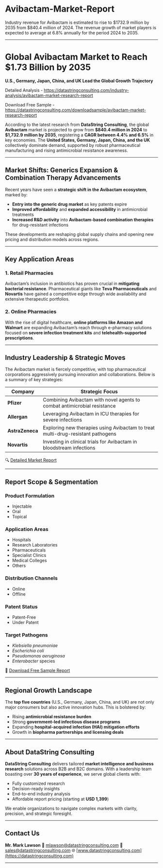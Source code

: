 # Avibactam-Market-Report

Industry revenue for Avibactam is estimated to rise to $1732.9 million by 2035 from $840.4 million of 2024. The revenue growth of market players is expected to average at 6.8% annually for the period 2024 to 2035.

---

# Global Avibactam Market to Reach \$1.73 Billion by 2035

**U.S., Germany, Japan, China, and UK Lead the Global Growth Trajectory**

Detailed Analysis - https://datastringconsulting.com/industry-analysis/avibactam-market-research-report

Download Free Sample - https://datastringconsulting.com/downloadsample/avibactam-market-research-report

According to the latest research from **DataString Consulting**, the global **Avibactam** market is projected to grow from **\$840.4 million in 2024** to **\$1,732.9 million by 2035**, registering a **CAGR between 4.4% and 6.5%** in key economies. The **United States, Germany, Japan, China, and the UK** collectively dominate demand, supported by robust pharmaceutical manufacturing and rising antimicrobial resistance awareness.

---

## Market Shifts: Generics Expansion & Combination Therapy Advancements

Recent years have seen a **strategic shift in the Avibactam ecosystem**, marked by:

* **Entry into the generic drug market** as key patents expire
* **Improved affordability** and **expanded accessibility** in antimicrobial treatments
* **Increased R\&D activity** into **Avibactam-based combination therapies** for drug-resistant infections

These developments are reshaping global supply chains and opening new pricing and distribution models across regions.

---

## Key Application Areas

### 1. **Retail Pharmacies**

Avibactam’s inclusion in antibiotics has proven crucial in **mitigating bacterial resistance**. Pharmaceutical giants like **Teva Pharmaceuticals** and **Novartis** have gained a competitive edge through wide availability and extensive therapeutic portfolios.

### 2. **Online Pharmacies**

With the rise of digital healthcare, **online platforms like Amazon and Walmart** are expanding Avibactam’s reach through e-pharmacy solutions focused on **severe infection treatment kits** and **telehealth-supported prescriptions**.

---

## Industry Leadership & Strategic Moves

The Avibactam market is fiercely competitive, with top pharmaceutical corporations aggressively pursuing innovation and collaborations. Below is a summary of key strategies:

| **Company**     | **Strategic Focus**                                                             |
| --------------- | ------------------------------------------------------------------------------- |
| **Pfizer**      | Combining Avibactam with novel agents to combat antimicrobial resistance        |
| **Allergan**    | Leveraging Avibactam in ICU therapies for severe infections                     |
| **AstraZeneca** | Exploring new therapies using Avibactam to treat multi-drug-resistant pathogens |
| **Novartis**    | Investing in clinical trials for Avibactam in bloodstream infections            |

🔍 [Detailed Market Report](https://datastringconsulting.com/industry-analysis/avibactam-market-research-report)

---

## Report Scope & Segmentation

### **Product Formulation**

* Injectable
* Oral
* Topical

### **Application Areas**

* Hospitals
* Research Laboratories
* Pharmaceuticals
* Specialist Clinics
* Medical Colleges
* Others

### **Distribution Channels**

* Online
* Offline

### **Patent Status**

* Patent-Free
* Under Patent

### **Target Pathogens**

* *Klebsiella pneumoniae*
* *Escherichia coli*
* *Pseudomonas aeruginosa*
* *Enterobacter* species

📄 [Download Free Sample Report](https://datastringconsulting.com/downloadsample/avibactam-market-research-report)

---

## Regional Growth Landscape

The **top five countries** (U.S., Germany, Japan, China, and UK) are not only major consumers but also active innovation hubs. This is bolstered by:

* Rising **antimicrobial resistance burden**
* Strong **government-led infectious disease programs**
* Expanding **hospital-acquired infection (HAI) mitigation efforts**
* Growth in **biopharma partnerships and licensing deals**

---

## About DataString Consulting

**DataString Consulting** delivers tailored **market intelligence and business research** solutions across B2B and B2C domains. With a leadership team boasting over **30 years of experience**, we serve global clients with:

* Fully customized research
* Decision-ready insights
* End-to-end industry analysis
* Affordable report pricing (starting at **USD 1,399**)

We enable organizations to navigate complex markets with clarity, precision, and strategic foresight.

---

## Contact Us

**Mr. Mark Lawson**
📧 [mlawson@datastringconsulting.com](mailto:mlawson@datastringconsulting.com)
📧 [sales@datastringconsulting.com](mailto:sales@datastringconsulting.com)
🌐 [www.datastringconsulting.com](https://datastringconsulting.com)

---
